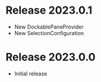 # Release 2023.0.1

- New DockablePaneProvider
- New SelectionConfiguration

# Release 2023.0.0

- Initial release